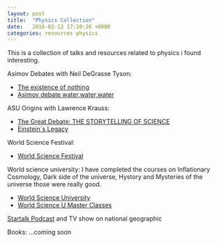 ```yaml
---
layout: post
title:  "Physics Collection"
date:   2016-02-12 17:20:26 +0000
categories: resources physics
---
```


This is a collection of talks and resources related to physics i found interesting.

Asimov Debates with Neil DeGrasse Tyson:
* [The existence of nothing](https://www.youtube.com/watch?v=1OLz6uUuMp8)
* [Asimov debate water,water,water](https://www.youtube.com/watch?v=FSF79uS3t04)

ASU Origins with Lawrence Krauss:
* [The Great Debate: THE STORYTELLING OF SCIENCE](https://www.youtube.com/watch?v=_J4QPz52Sfo)
* [Einstein`s Legacy](https://www.youtube.com/watch?v=cYWH34v2TnM)

World Science Festival:
* [World Science Festival](http://www.worldsciencefestival.com/)

World science university: 
I have completed the courses on Inflationary  Cosmology, Dark side of the universe, Hystory and Mysteries of the universe those were really good.
* [World Science University](http://www.worldscienceu.com/)
* [World Science U Master Classes](http://www.worldscienceu.com/courses/master_class)

[Startalk Podcast](http://www.startalkradio.net/) and TV show on national geographic

Books:
...coming soon

